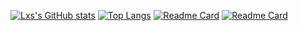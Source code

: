[![Lxs's GitHub stats](https://github-readme-stats.vercel.app/api?username=lxs06&show_icons=true&theme=transparent)](https://github.com/anuraghazra/github-readme-stats) [![Top Langs](https://github-readme-stats.vercel.app/api/top-langs/?username=lxs06&theme=transparent)](https://github.com/anuraghazra/github-readme-stats)
[![Readme Card](https://github-readme-stats.vercel.app/api/pin/?username=lxs06&repo=Solid_Engine&theme=transparent)](https://github.com/anuraghazra/github-readme-stats) [![Readme Card](https://github-readme-stats.vercel.app/api/pin/?username=lxs06&repo=Random-Shit-Mod&theme=transparent)](https://github.com/anuraghazra/github-readme-stats) 


<!--
**Lxs06/Lxs06** is a ✨ _special_ ✨ repository because its `README.md` (this file) appears on your GitHub profile.

Here are some ideas to get you started:

- 🔭 I’m currently working on ...
- 🌱 I’m currently learning ...
- 👯 I’m looking to collaborate on ...
- 🤔 I’m looking for help with ...
- 💬 Ask me about ...
- 📫 How to reach me: ...
- 😄 Pronouns: ...
- ⚡ Fun fact: ...
-->
